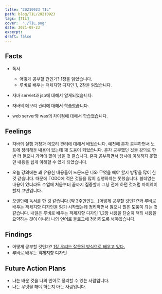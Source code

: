 ```yaml
---
title: "20210923 TIL"
path: blog/TIL/20210923
tags: [TIL]
cover:  "./TIL.png"
date: 2021-09-23
excerpt: 
draft: false
---
```


## Facts

* 독서 
    * 어떻게 공부할 건인가? 1장을 읽었습니다. 
    * 루비로 배우는 객체지향 디자인 1, 2장을 읽었습니다. 

* 자바 servlet과 jsp에 대해서 알게되었습니다. 
* 자바의 메모리 관리에 대해서 학습했습니다. 
* web server와 was의 차이점에 대해서 학습했습니다. 

## Feelings

* 자바의 실행 과정과 메모리 관리에 대해서 배웠습니다. 예전에 혼자 공부하면서 노트에 정리해둔 내용이 있는데 꽤 도움이 되었습니다. 혼자 공부했던 것을 강의로 한 번 더 들으니 기억에 많이 남을 것 같습니다. 혼자 공부하면서 당시에 이해하지 못했던 내용을 쉽게 이해할 수 있게 되었습니다.

* 오늘 강의에는 꽤 유용한 내용들이 드문드문 나와 무엇을 해야 할지 방황을 많이 한 것 같습니다. 때문에 TODO에 적은 것들을 많이 실행하지는 못했습니다. 쓸데없는 내용이 있더라도 수업에 처음부터 끝까지 집중할지 그냥 전에 하던 것처럼 마이웨이 할지 고민입니다.

* 오랜만에 독서를 한 것 같습니다.(약 2주만인듯...)어떻게 공부할 것인가?와 루비로 배우는 객체지향 디자인을 읽기 시작했는데 정리하면서 읽으니 많은 도움이 되는 것 같습니다. 내일은 루비로 배우는 객체지향 디자인 1,2장 내용을 단순히 책의 내용을 요약하는 것이 아니라 나의 언어로 블로그에 정리하도록 해야겠습니다. 
## Findings

* 어떻게 공부할 것인가?
    [1장 우리는 잘못된 방식으로 배우고 있다.](https://hyejineee.github.io/blog/Reading/how-to-study1)
* 루비로 배우는 객체지향 디자인

    
## Future Action Plans

* 나는 배운 것을 나의 언어로 정리할 수 있는 사람입니다. 
* 나는 무엇을 해야 하는지 아는 사람입니다.









